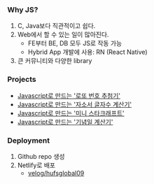 ### Why JS?
1. C, Java보다 직관적이고 쉽다.
2. Web에서 할 수 있는 일이 많아진다.
    - FE부터 BE, DB 모두 JS로 작동 가능
    - Hybrid App 개발에 사용: RN (React Native)
3. 큰 커뮤니티와 다양한 library

### Projects
- [Javascript로 만드는 '로또 번호 추첨기'](https://github.com/4923/Web/tree/master/Front-end/JavaScript/project_01)
- [Javascript로 만드는 '자소서 글자수 계산기'](https://github.com/4923/Web/tree/master/Front-end/JavaScript/project_02)
- [Javascript로 만드는 '미니 스타크래프트'](https://github.com/4923/Web/tree/master/Front-end/JavaScript/project_03)
- [Javascript로 만드는 '기념일 계산기'](https://github.com/4923/Web/tree/master/Front-end/JavaScript/project_04)

### Deployment
1. Github repo 생성
2. Netlify로 배포
    - [velog/hufsglobal09](https://velog.io/@hufsglobal09/Session-4-Deploy)